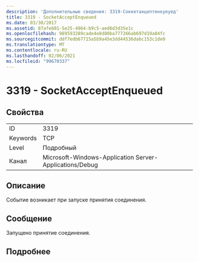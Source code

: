 ```yaml
---
description: 'Дополнительные сведения: 3319-Соккетакцептенкуеуед'
title: 3319 - SocketAcceptEnqueued
ms.date: 03/30/2017
ms.assetid: 87afe601-5e25-4964-b9c5-aed6d3d35e1c
ms.openlocfilehash: 989593289cade4e8d80ba777266ab697d19a84fc
ms.sourcegitcommit: ddf7edb67715a5b9a45e3dd44536dabc153c1de0
ms.translationtype: MT
ms.contentlocale: ru-RU
ms.lasthandoff: 02/06/2021
ms.locfileid: "99670337"
---
```

# <a name="3319---socketacceptenqueued"></a>3319 - SocketAcceptEnqueued

## <a name="properties"></a>Свойства  
  
|||  
|-|-|  
|ID|3319|  
|Keywords|TCP|  
|Level|Подробный|  
|Канал|Microsoft-Windows-Application Server-Applications/Debug|  
  
## <a name="description"></a>Описание  

 Событие возникает при запуске принятия соединения.  
  
## <a name="message"></a>Сообщение  

 Запущено принятие соединения.  
  
## <a name="details"></a>Подробнее
